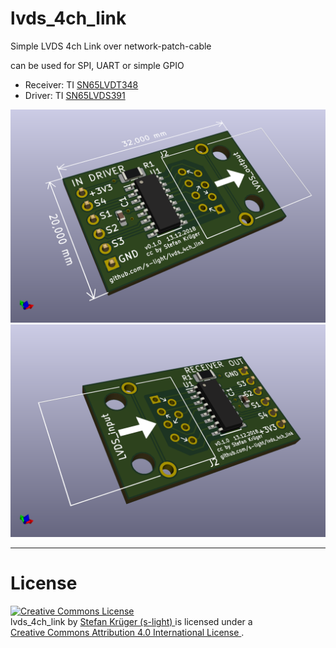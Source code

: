 <!--lint disable list-item-indent-->
<!--lint disable list-item-bullet-indent-->

# lvds_4ch_link
Simple LVDS 4ch Link over network-patch-cable

can be used for SPI, UART or simple GPIO

- Receiver: TI [SN65LVDT348](http://www.ti.com/product/SN65LVDT348)
- Driver: TI [SN65LVDS391](http://www.ti.com/product/SN65LVDS391)


![Driver](driver/export/3d/driver_3d.png)
![Receiver](receiver/export/3d/receiver_3d.png)



---

# License
<!-- license info -->
<a rel="license" href="http://creativecommons.org/licenses/by/4.0/">
    <img alt="Creative Commons License" style="border-width:0"
        src="https://i.creativecommons.org/l/by/4.0/88x31.png" />
</a>
<br />
<span xmlns:dct="http://purl.org/dc/terms/" property="dct:title">
    lvds_4ch_link
</span> by
<a xmlns:cc="http://creativecommons.org/ns#"
        href="https://github.com/s-light/lvds_4ch_link/"
        property="cc:attributionName"
        rel="cc:attributionURL">
    Stefan Krüger (s-light)
</a>
is licensed under a<br/>
<a rel="license" href="http://creativecommons.org/licenses/by/4.0/">
    Creative Commons Attribution 4.0 International License
</a>.
<!-- license info end -->

